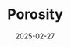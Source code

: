---  
layout: startup_page  
title: "Porosity"  
id: "porosity.com"  
permalink: "/porosityporosity.com02272025/"  
website: "https://www.porosity.com"  
funding_round: ""  
funding_amount: "$2.9M"  
investors: "Flybridge Capital, Bienville Capital, Correlation Ventures, Collaborative Fund"  
about: "Porosity is a field workflow automation platform for the oil and gas industry. It offers AI-powered solutions to streamline drilling, production, compliance, and maintenance, aiming to reduce administrative burdens and improve safety for field operators."  
markets: "Oil and Gas, AI"  
hq: "Houston, Texas, United States"  
founded_year: "2022"  
linkedin: "https://www.linkedin.com/company/porosity-inc"  
twitter: ""  
instagram: ""  
facebook: ""  
crunchbase: "https://www.crunchbase.com/organization/porosity"  
pitchbook: "https://pitchbook.com/profiles/company/535087-36"  

date_display: "27-Feb-2025"  
date: "2025-02-27"

# SEO Optimization  
meta_title: "Porosity -  Funding ($2.9M)"  
meta_description: "Porosity, Porosity is a field workflow automation platform for the oil and gas industry. It offers AI-powered solutions to streamline drilling, production, comp..."  
meta_keywords: "Porosity, Oil and Gas, AI,  funding"  
canonical_url: "https://startup.projectstartups.com/porosityporosity.com02272025/"  
---